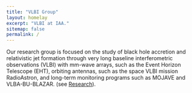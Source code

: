 ```yaml
---
title: "VLBI Group"
layout: homelay
excerpt: "VLBI at IAA."
sitemap: false
permalink: /
---
```


Our research group is focused on the study of black hole accretion and relativistic jet formation through very long baseline interferometric observations (VLBI) with mm-wave arrays, such as the Event Horizon Telescope (EHT), orbiting antennas, such as the space VLBI mission RadioAstron, and long-term monitoring programs such as MOJAVE and VLBA-BU-BLAZAR. (see [Research](research)).
